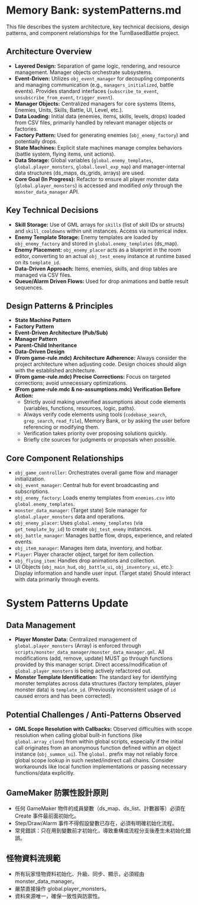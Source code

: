 # Memory Bank: systemPatterns.md

This file describes the system architecture, key technical decisions, design patterns, and component relationships for the TurnBasedBattle project.

## Architecture Overview

*   **Layered Design:** Separation of game logic, rendering, and resource management. Manager objects orchestrate subsystems.
*   **Event-Driven:** Utilizes `obj_event_manager` for decoupling components and managing communication (e.g., `managers_initialized`, battle events). Provides standard interfaces (`subscribe_to_event`, `unsubscribe_from_event`, `trigger_event`).
*   **Manager Objects:** Centralized managers for core systems (Items, Enemies, Units, Skills, Battle, UI, Level, etc.).
*   **Data Loading:** Initial data (enemies, items, skills, levels, drops) loaded from CSV files, primarily handled by relevant manager objects or factories.
*   **Factory Pattern:** Used for generating enemies (`obj_enemy_factory`) and potentially drops.
*   **State Machines:** Explicit state machines manage complex behaviors (battle system, flying items, unit actions).
*   **Data Storage:** Global variables (`global.enemy_templates`, `global.player_monsters`, `global.level_exp_map`) and manager-internal data structures (ds_maps, ds_grids, arrays) are used.
*   **Core Goal (In Progress):** Refactor to ensure all player monster data (`global.player_monsters`) is accessed and modified *only* through the `monster_data_manager` API.

## Key Technical Decisions

*   **Skill Storage:** Use of GML arrays for `skills` (list of skill IDs or structs) and `skill_cooldowns` within unit instances. Access via numerical index.
*   **Enemy Template Storage:** Enemy templates are loaded by `obj_enemy_factory` and stored in `global.enemy_templates` (ds_map).
*   **Enemy Placement:** `obj_enemy_placer` acts as a blueprint in the room editor, converting to an actual `obj_test_enemy` instance at runtime based on its `template_id`.
*   **Data-Driven Approach:** Items, enemies, skills, and drop tables are managed via CSV files.
*   **Queue/Alarm Driven Flows:** Used for drop animations and battle result sequences.

## Design Patterns & Principles

*   **State Machine Pattern**
*   **Factory Pattern**
*   **Event-Driven Architecture (Pub/Sub)**
*   **Manager Pattern**
*   **Parent-Child Inheritance**
*   **Data-Driven Design**
*   **(From game-rule.mdc) Architecture Adherence:** Always consider the project architecture when adjusting code. Design choices should align with the established architecture.
*   **(From game-rule.mdc) Precise Corrections:** Focus on targeted corrections; avoid unnecessary optimizations.
*   **(From game-rule.mdc & no-assumptions.mdc) Verification Before Action:** 
    *   Strictly avoid making unverified assumptions about code elements (variables, functions, resources, logic, paths).
    *   Always verify code elements using tools (`codebase_search`, `grep_search`, `read_file`), Memory Bank, or by asking the user before referencing or modifying them.
    *   Verification takes priority over proposing solutions quickly.
    *   Briefly cite sources for judgments or proposals when possible.

## Core Component Relationships

*   `obj_game_controller`: Orchestrates overall game flow and manager initialization.
*   `obj_event_manager`: Central hub for event broadcasting and subscriptions.
*   `obj_enemy_factory`: Loads enemy templates from `enemies.csv` into `global.enemy_templates`.
*   `monster_data_manager`: (Target state) Sole manager for `global.player_monsters` data and operations.
*   `obj_enemy_placer`: Uses `global.enemy_templates` (via `get_template_by_id`) to create `obj_test_enemy` instances.
*   `obj_battle_manager`: Manages battle flow, drops, experience, and related events.
*   `obj_item_manager`: Manages item data, inventory, and hotbar.
*   `Player`: Player character object, target for item collection.
*   `obj_flying_item`: Handles drop animations and collection.
*   UI Objects (`obj_main_hud`, `obj_battle_ui`, `obj_inventory_ui`, etc.): Display information and handle user input. (Target state) Should interact with data primarily through events. 

# System Patterns Update

## Data Management
*   **Player Monster Data:** Centralized management of `global.player_monsters` (Array) is enforced through `scripts/monster_data_manager/monster_data_manager.gml`. All modifications (add, remove, update) MUST go through functions provided by this manager script. Direct access/modification of `global.player_monsters` is being actively refactored out.
*   **Monster Template Identification:** The standard key for identifying monster templates across data structures (factory templates, player monster data) is `template_id`. (Previously inconsistent usage of `id` caused errors and has been corrected).

## Potential Challenges / Anti-Patterns Observed
*   **GML Scope Resolution with Callbacks:** Observed difficulties with scope resolution when calling global built-in functions (like `global.array_clone`) from within global scripts, especially if the initial call originates from an anonymous function defined within an object instance (`obj_summon_ui`). The `global.` prefix may not reliably force global scope lookup in such nested/indirect call chains. Consider workarounds like local function implementations or passing necessary functions/data explicitly. 

## GameMaker 防禦性設計原則
- 任何 GameMaker 物件的成員變數（ds_map、ds_list、計數器等）必須在 Create 事件最前面初始化。
- Step/Draw/Alarm 事件不得假設變數已存在，必須有明確初始化流程。
- 常見錯誤：只在用到變數前才初始化，導致重構或流程分支後產生未初始化錯誤。 

## 怪物資料流規範

- 所有玩家怪物資料初始化、升級、同步、顯示，必須經由 monster_data_manager。
- 嚴禁直接操作 global.player_monsters。
- 資料來源唯一，確保一致性與防禦性。 